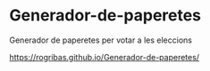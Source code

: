 # Generador-de-paperetes

Generador de paperetes per votar a les eleccions

https://rogribas.github.io/Generador-de-paperetes/
